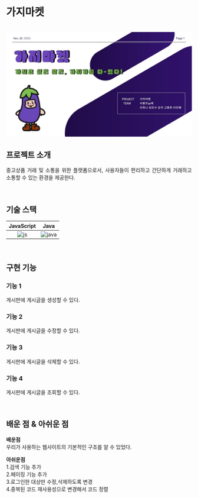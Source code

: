 
# 가지마켓

<p align="center">
  <br>
  <img src="img/서른 즈음에.jpg">
  <br>
</p>



## 프로젝트 소개

<p align="justify">
중고상품 거래 및 소통을 위한 플랫폼으로서, 사용자들이 편리하고 간단하게 거래하고 소통할 수 있는 환경을 제공한다.

</p>



<br>

## 기술 스택

| JavaScript |    Java    | 
| :--------: | :--------: | 
|   ![js]    |  ![java]   |

<br>

## 구현 기능

### 기능 1
<p>
게시판에 게시글을 생성할 수 있다.
</p>

### 기능 2
<p>
게시판에 게시글을 수정할 수 있다.
</p>

### 기능 3
<p>
게시판에 게시글을 삭제할 수 있다.
</p>

### 기능 4
<p>
게시판에 게시글을 조회할 수 있다.
</p>
<br>

## 배운 점 & 아쉬운 점

<p align="justify">
<strong>배운점</strong><br>
우리가 사용하는 웹사이트의 기본적인 구조를 알 수 있었다.
</p>
<strong>아쉬운점</strong><br>
1.검색 기능 추가<br>
2.페이징 기능 추가<br>
3.로그인한 대상만 수정,삭제하도록 변경<br>
4.중복된 코드 재사용성으로 변경해서 코드 정렬


<br>


<!-- Stack Icon Refernces -->

[js]: ./readme-static/img/javascript.svg
[java]: ./readme-static/img/java.svg
